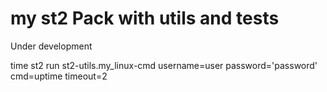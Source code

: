 # my st2 Pack with utils and tests

Under development

time st2 run st2-utils.my_linux-cmd username=user password='password' cmd=uptime timeout=2